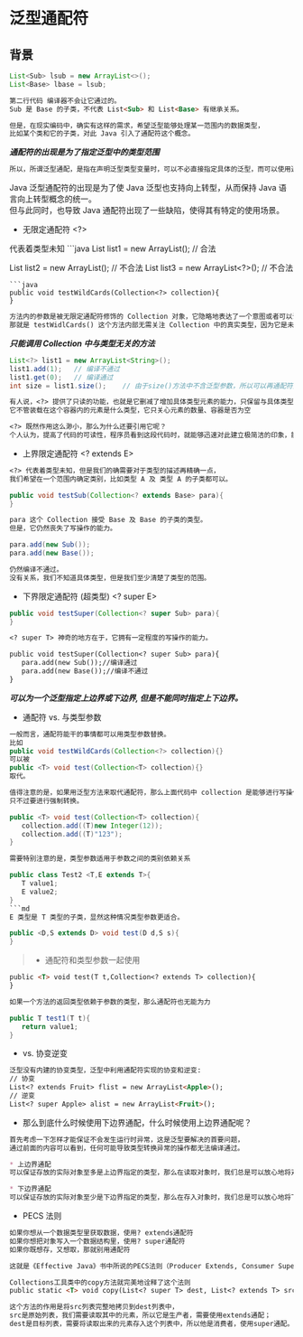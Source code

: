 # 泛型通配符

## 背景

```java
List<Sub> lsub = new ArrayList<>();
List<Base> lbase = lsub;
```
```md
第二行代码 编译器不会让它通过的。
Sub 是 Base 的子类，不代表 List<Sub> 和 List<Base> 有继承关系。

但是，在现实编码中，确实有这样的需求，希望泛型能够处理某一范围内的数据类型，
比如某个类和它的子类，对此 Java 引入了通配符这个概念。
```
***通配符的出现是为了指定泛型中的类型范围***
```md
所以，所谓泛型通配，是指在声明泛型类型变量时，可以不必直接指定具体的泛型，而可以使用通配符来表示一系列类型。
```

Java 泛型通配符的出现是为了使 Java 泛型也支持向上转型，从而保持 Java 语言向上转型概念的统一。  
但与此同时，也导致 Java 通配符出现了一些缺陷，使得其有特定的使用场景。  

* 无限定通配符 <?>

<?> 代表着类型未知

```java
List<?> list1 = new ArrayList<String>();    // 合法
List<?> list2 = new ArrayList<?>();         // 不合法
List<String> list3 = new ArrayList<?>();    // 不合法
```
```java
public void testWildCards(Collection<?> collection){
}
```
```md
方法内的参数是被无限定通配符修饰的 Collection 对象，它隐略地表达了一个意图或者可以说是限定，
那就是 testWidlCards() 这个方法内部无需关注 Collection 中的真实类型，因为它是未知的。
```
***只能调用 Collection 中与类型无关的方法***
```java
List<?> list1 = new ArrayList<String>();
list1.add(1);   // 编译不通过
list1.get(0);   // 编译通过
int size = list1.size();    // 由于size()方法中不含泛型参数，所以可以再通配符变量中调用
```
```md
有人说，<?> 提供了只读的功能，也就是它删减了增加具体类型元素的能力，只保留与具体类型无关的功能
它不管装载在这个容器内的元素是什么类型，它只关心元素的数量、容器是否为空
```
```md
<?> 既然作用这么渺小，那么为什么还要引用它呢？
个人认为，提高了代码的可读性，程序员看到这段代码时，就能够迅速对此建立极简洁的印象，能够快速推断源码作者的意图。
```
* 上界限定通配符 <? extends E>
```md
<?> 代表着类型未知，但是我们的确需要对于类型的描述再精确一点，
我们希望在一个范围内确定类别，比如类型 A 及 类型 A 的子类都可以。
```
```java
public void testSub(Collection<? extends Base> para){
}
```
```md
para 这个 Collection 接受 Base 及 Base 的子类的类型。
但是，它仍然丧失了写操作的能力。
```
```java
para.add(new Sub());
para.add(new Base());
```
```md
仍然编译不通过。
没有关系，我们不知道具体类型，但是我们至少清楚了类型的范围。
```
* 下界限定通配符 (超类型) <? super E>
```java
public void testSuper(Collection<? super Sub> para){
}
```
```md
<? super T> 神奇的地方在于，它拥有一定程度的写操作的能力。
```
```md
public void testSuper(Collection<? super Sub> para){
   para.add(new Sub());//编译通过
   para.add(new Base());//编译不通过
}
```
***可以为一个泛型指定上边界或下边界, 但是不能同时指定上下边界。***

* 通配符 vs. 与类型参数

```java
一般而言，通配符能干的事情都可以用类型参数替换。 
比如
public void testWildCards(Collection<?> collection){}
可以被
public <T> void test(Collection<T> collection){}
取代。
```
```md
值得注意的是，如果用泛型方法来取代通配符，那么上面代码中 collection 是能够进行写操作的。
只不过要进行强制转换。
```
```java
public <T> void test(Collection<T> collection){
   collection.add((T)new Integer(12));
   collection.add((T)"123");
}
```
```md
需要特别注意的是，类型参数适用于参数之间的类别依赖关系
```
```java
public class Test2 <T,E extends T>{
   T value1;
   E value2;
}
```md
E 类型是 T 类型的子类，显然这种情况类型参数更适合。 
```
```java
public <D,S extends D> void test(D d,S s){
}
```
> * 通配符和类型参数一起使用
```md
public <T> void test(T t,Collection<? extends T> collection){
}
```
```md
如果一个方法的返回类型依赖于参数的类型，那么通配符也无能为力
```
```java
public T test1(T t){
   return value1;
}
```
* vs. 协变逆变
```md
泛型没有内建的协变类型，泛型中利用通配符实现的协变和逆变:
// 协变
List<? extends Fruit> flist = new ArrayList<Apple>();
// 逆变
List<? super Apple> alist = new ArrayList<Fruit>();
```

* 那么到底什么时候使用下边界通配，什么时候使用上边界通配呢？
```md
首先考虑一下怎样才能保证不会发生运行时异常，这是泛型要解决的首要问题，
通过前面的内容可以看到，任何可能导致类型转换异常的操作都无法编译通过。

* 上边界通配
可以保证存放的实际对象至多是上边界指定的类型，那么在读取对象时，我们总是可以放心地将对象赋予上边界类型的引用。

* 下边界通配
可以保证存放的实际对象至少是下边界指定的类型，那么在存入对象时，我们总是可以放心地将下边界类型的对象存入泛型对象中。
```

* PECS 法则
```md
如果你想从一个数据类型里获取数据，使用? extends通配符
如果你想把对象写入一个数据结构里，使用? super通配符
如果你既想存，又想取，那就别用通配符

这就是《Effective Java》书中所说的PECS法则（Producer Extends, Consumer Super）
```
```md
Collections工具类中的copy方法就完美地诠释了这个法则
public static <T> void copy(List<? super T> dest, List<? extends T> src) {}

这个方法的作用是将src列表完整地拷贝到dest列表中，
src是原始列表，我们需要读取其中的元素，所以它是生产者，需要使用extends通配；
dest是目标列表，需要将读取出来的元素存入这个列表中，所以他是消费者，使用super通配。
```
